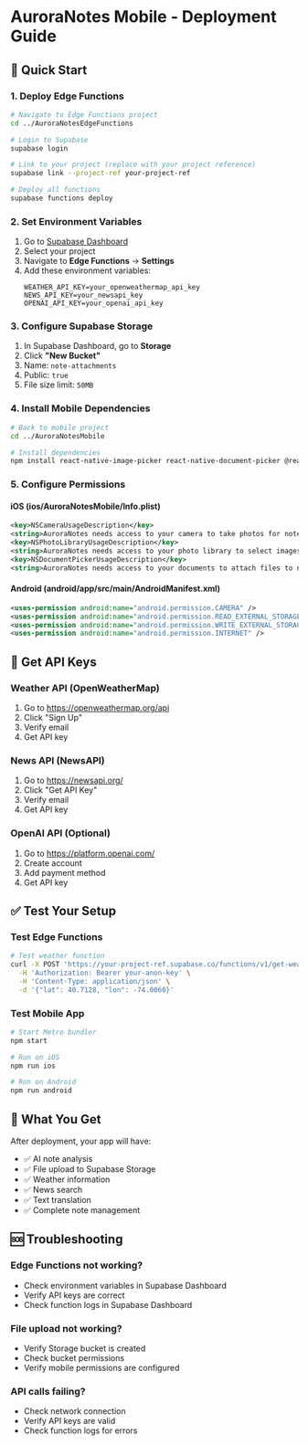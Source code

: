 # AuroraNotes Mobile - Deployment Guide

## 🚀 Quick Start

### 1. Deploy Edge Functions
```bash
# Navigate to Edge Functions project
cd ../AuroraNotesEdgeFunctions

# Login to Supabase
supabase login

# Link to your project (replace with your project reference)
supabase link --project-ref your-project-ref

# Deploy all functions
supabase functions deploy
```

### 2. Set Environment Variables
1. Go to [Supabase Dashboard](https://supabase.com/dashboard)
2. Select your project
3. Navigate to **Edge Functions** → **Settings**
4. Add these environment variables:
   ```
   WEATHER_API_KEY=your_openweathermap_api_key
   NEWS_API_KEY=your_newsapi_key
   OPENAI_API_KEY=your_openai_api_key
   ```

### 3. Configure Supabase Storage
1. In Supabase Dashboard, go to **Storage**
2. Click **"New Bucket"**
3. Name: `note-attachments`
4. Public: `true`
5. File size limit: `50MB`

### 4. Install Mobile Dependencies
```bash
# Back to mobile project
cd ../AuroraNotesMobile

# Install dependencies
npm install react-native-image-picker react-native-document-picker @react-native-async-storage/async-storage
```

### 5. Configure Permissions

#### iOS (ios/AuroraNotesMobile/Info.plist)
```xml
<key>NSCameraUsageDescription</key>
<string>AuroraNotes needs access to your camera to take photos for notes</string>
<key>NSPhotoLibraryUsageDescription</key>
<string>AuroraNotes needs access to your photo library to select images for notes</string>
<key>NSDocumentPickerUsageDescription</key>
<string>AuroraNotes needs access to your documents to attach files to notes</string>
```

#### Android (android/app/src/main/AndroidManifest.xml)
```xml
<uses-permission android:name="android.permission.CAMERA" />
<uses-permission android:name="android.permission.READ_EXTERNAL_STORAGE" />
<uses-permission android:name="android.permission.WRITE_EXTERNAL_STORAGE" />
<uses-permission android:name="android.permission.INTERNET" />
```

## 🔑 Get API Keys

### Weather API (OpenWeatherMap)
1. Go to https://openweathermap.org/api
2. Click "Sign Up"
3. Verify email
4. Get API key

### News API (NewsAPI)
1. Go to https://newsapi.org/
2. Click "Get API Key"
3. Verify email
4. Get API key

### OpenAI API (Optional)
1. Go to https://platform.openai.com/
2. Create account
3. Add payment method
4. Get API key

## ✅ Test Your Setup

### Test Edge Functions
```bash
# Test weather function
curl -X POST 'https://your-project-ref.supabase.co/functions/v1/get-weather' \
  -H 'Authorization: Bearer your-anon-key' \
  -H 'Content-Type: application/json' \
  -d '{"lat": 40.7128, "lon": -74.0060}'
```

### Test Mobile App
```bash
# Start Metro bundler
npm start

# Run on iOS
npm run ios

# Run on Android
npm run android
```

## 🎯 What You Get

After deployment, your app will have:
- ✅ AI note analysis
- ✅ File upload to Supabase Storage
- ✅ Weather information
- ✅ News search
- ✅ Text translation
- ✅ Complete note management

## 🆘 Troubleshooting

### Edge Functions not working?
- Check environment variables in Supabase Dashboard
- Verify API keys are correct
- Check function logs in Supabase Dashboard

### File upload not working?
- Verify Storage bucket is created
- Check bucket permissions
- Verify mobile permissions are configured

### API calls failing?
- Check network connection
- Verify API keys are valid
- Check function logs for errors
